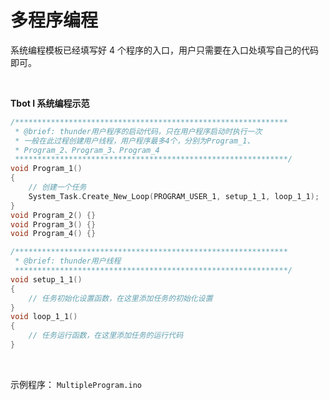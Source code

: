 # 多程序编程

系统编程模板已经填写好 4 个程序的入口，用户只需要在入口处填写自己的代码即可。

<br />

**Tbot I 系统编程示范**
```cpp
/*************************************************************
 * @brief: thunder用户程序的启动代码，只在用户程序启动时执行一次
 * 一般在此过程创建用户线程，用户程序最多4个，分别为Program_1、
 * Program_2、Program_3、Program_4
 *************************************************************/
void Program_1()
{
    // 创建一个任务
    System_Task.Create_New_Loop(PROGRAM_USER_1, setup_1_1, loop_1_1);
}
void Program_2() {}
void Program_3() {}
void Program_4() {}

/*************************************************************
 * @brief: thunder用户线程
 *************************************************************/
void setup_1_1()
{
    // 任务初始化设置函数，在这里添加任务的初始化设置
}
void loop_1_1()
{
    // 任务运行函数，在这里添加任务的运行代码
}

```
<br />

示例程序： `MultipleProgram.ino`

